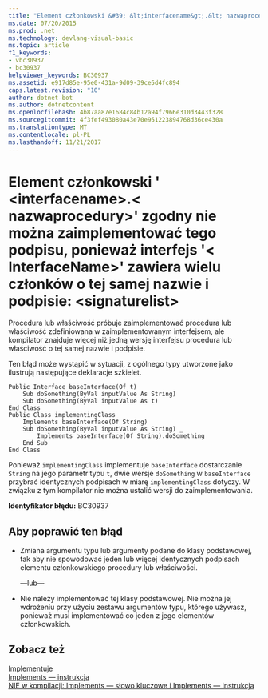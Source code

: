 ```yaml
---
title: "Element członkowski &#39; &lt;interfacename&gt;.&lt; nazwaprocedury&gt;&#39; zgodny nie można zaimplementować tego podpisu, ponieważ interfejs &#39;&lt; InterfaceName&gt;&#39; zawiera wielu członków o tej samej nazwie i podpisie: &lt;signaturelist&gt;"
ms.date: 07/20/2015
ms.prod: .net
ms.technology: devlang-visual-basic
ms.topic: article
f1_keywords:
- vbc30937
- bc30937
helpviewer_keywords: BC30937
ms.assetid: e917d85e-95e0-431a-9d09-39ce5d4fc894
caps.latest.revision: "10"
author: dotnet-bot
ms.author: dotnetcontent
ms.openlocfilehash: 4b87aa87e1684c84b12a94f7966e310d3443f328
ms.sourcegitcommit: 4f3fef493080a43e70e951223894768d36ce430a
ms.translationtype: MT
ms.contentlocale: pl-PL
ms.lasthandoff: 11/21/2017
---
```

# <a name="member-39ltinterfacenamegtltprocedurenamegt39-that-matches-this-signature-cannot-be-implemented-because-the-interface-39ltinterfacenamegt39-contains-multiple-members-with-this-same-name-and-signature-ltsignaturelistgt"></a>Element członkowski &#39; &lt;interfacename&gt;.&lt; nazwaprocedury&gt;&#39; zgodny nie można zaimplementować tego podpisu, ponieważ interfejs &#39;&lt; InterfaceName&gt;&#39; zawiera wielu członków o tej samej nazwie i podpisie: &lt;signaturelist&gt;
Procedura lub właściwość próbuje zaimplementować procedura lub właściwość zdefiniowana w zaimplementowanym interfejsem, ale kompilator znajduje więcej niż jedną wersję interfejsu procedura lub właściwość o tej samej nazwie i podpisie.  
  
 Ten błąd może wystąpić w sytuacji, z ogólnego typy utworzone jako ilustrują następujące deklaracje szkielet.  
  
```  
Public Interface baseInterface(Of t)  
    Sub doSomething(ByVal inputValue As String)  
    Sub doSomething(ByVal inputValue As t)  
End Class  
Public Class implementingClass  
    Implements baseInterface(Of String)  
    Sub doSomething(ByVal inputValue As String) _  
        Implements baseInterface(Of String).doSomething  
    End Sub  
End Class  
```  
  
 Ponieważ `implementingClass` implementuje `baseInterface` dostarczanie `String` na jego parametr typu `t`, dwie wersje `doSomething` w `baseInterface` przybrać identycznych podpisach w miarę `implementingClass` dotyczy. W związku z tym kompilator nie można ustalić wersji do zaimplementowania.  
  
 **Identyfikator błędu:** BC30937  
  
## <a name="to-correct-this-error"></a>Aby poprawić ten błąd  
  
-   Zmiana argumentu typu lub argumenty podane do klasy podstawowej, tak aby nie spowodować jeden lub więcej identycznych podpisach elementu członkowskiego procedury lub właściwości.  
  
     —lub—  
  
-   Nie należy implementować tej klasy podstawowej. Nie można jej wdrożeniu przy użyciu zestawu argumentów typu, którego używasz, ponieważ musi implementować co jeden z jego elementów członkowskich.  
  
## <a name="see-also"></a>Zobacz też  
 [Implementuje](../../visual-basic/language-reference/statements/implements-clause.md)  
 [Implements — instrukcja](../../visual-basic/language-reference/statements/implements-statement.md)  
 [NIE w kompilacji: Implements — słowo kluczowe i Implements — instrukcja](http://msdn.microsoft.com/en-us/b96560f7-6413-480f-a1e2-f80253bab5be)
